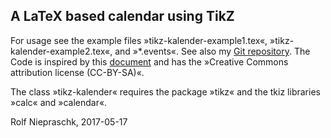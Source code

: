 ## A LaTeX based calendar using TikZ

For usage see the example files »tikz-kalender-example1.tex«, 
»tikz-kalender-example2.tex«, and »*.events«. See also my [Git 
repository](https://github.com/rolfn/kalenderRN). The Code is inspired by this 
[document](http://www.texample.net/tikz/examples/a-calender-for-doublesided-din-a4/) 
and has the »Creative Commons attribution license (CC-BY-SA)«.

The class »tikz-kalender« requires the package »tikz« and the tkiz libraries 
»calc« and »calendar«. 

Rolf Niepraschk, 2017-05-17
